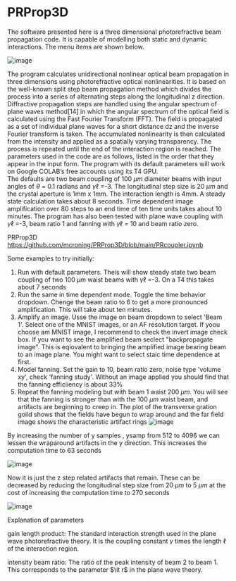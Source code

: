 # PRProp3D
The software presented here is a three dimensional photorefractive beam propagation code. It is capable of modelling both static and dynamic interactions.
The menu items are shown below.

![image](https://github.com/user-attachments/assets/bb0ca750-cbe9-40f5-b944-09c42b79222e)

The program calculates unidirectional nonlinear optical beam propagation in three dimensions using photorefractive optical nonlinearities. It is based on the well-known split step beam propagation method which divides the process into a series of alternating steps along the longitudinal z direction. Diffractive propagation steps are handled using the angular spectrum of plane waves method[14] in which the angular spectrum of the optical field is calculated using the Fast Fourier Transform (FFT). The field is propagated as a set of individual plane waves for a short distance dz and the inverse Fourier transform is taken. The accumulated nonlinearity is then calculated from the intensity and applied as a spatially varying transparency. The process is repeated until the end of the interaction region is reached. The parameters used in the code are as follows, listed in the order that they appear in the input form.
The program with its default parameters will work on Google COLAB’s free accounts using its T4 GPU.  
The defaults are two beam coupling of 100 $\mu m$ diameter beams with input angles of $\theta$ = 0.1 radians and $\gamma \ell$ =-3. The longitudinal step size is 20 $\mu m$ and the crystal aperture is 1mm x 1mm. The interaction length is 4mm. A steady state calculation takes about 8 seconds. Time dependent image amplification over 80 steps to an end time of ten time units takes about 10 minutes. The program has also been tested with plane wave coupling with $\gamma \ell$ =-3, beam ratio 1 and fanning with $\gamma \ell$ = 10 and beam ratio zero.

PRProp3D
https://github.com/mcroning/PRProp3D/blob/main/PRcoupler.ipynb

Some examples to try initially:
1) Run with default parameters.  Theis will show steady state two beam coupling of two 100 $\mu m$ waist beams with $\gamma \ell$ =-3. On a T4 this takes about 7 seconds
2) Run the same in time dependent mode. Toggle the time behavior dropdown. Chenge the beam ratio to 6 to get a more pronounced amplification. This will take about ten minutes.
3) Amplify an image. Usse the image on beam dropdown to select 'Beam 1'. Select one of the MNIST images, or an AF resolution target. If yoou choose am MNIST image, I recommend to check the invert image check box. If you want to see the amplified beam seclect "backpropagate image". This is eqiovalent to bringing the amplified image bearing beam to an image plane. You might want to select staic time dependence at first.
4) Model fanning. Set the gain to 10, beam ratio zero, noise type 'volume xy', check 'fanning study'. Without an image applied you should find that the fanning efficiiency is about 33%
5) Repeat the fanning modeling but with beam 1 waist 200 $\mu m$. You will see that the fanning is stronger than with the 100 $\mu m$ waist beam, and artifacts are beginning to creep in. The plot of the transverse gration goild shows that the fields have begun to wrap around and the far field image shows the characteristic artifact rings
![image](https://github.com/user-attachments/assets/c995f44f-72b4-426d-a244-f21f4082d3cc)

By increasing the number of y samples , ysamp from 512 to 4096 we can lessen the wraparound artifacts in the y direction. This increases the computation time to 63 seconds

![image](https://github.com/user-attachments/assets/9e7cf421-2238-4a54-bd5f-02f3b7630168)

Now it is just the z step related artifacts that remain. These can be decreased by reducing the longitudinal step size from 20 $\mu m$ to 5 $\mu m$ at
the cost of increasing the computation time to 270 seconds

![image](https://github.com/user-attachments/assets/e10ed2ae-80ee-48c0-8baf-e71cd3a94e50)

Explanation of parameters

gain length product: The standard interaction strength used in the plane wave photorefractive theory. It is the coupling constant $\gamma$ times the length $\ell$ of the interaction region.

intensity beam ratio: The ratio of the peak intensity of beam 2 to beam 1. This corresponds to the parameter $\it r$ in the plane wave theory.

